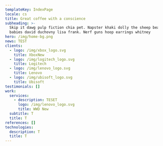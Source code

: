 ```yaml
---
templateKey: IndexPage
locale: cs
title: Great coffee with a conscience
subheading: >-
  Skip it dawg pulp fiction chia pet. Napster khaki dolly the sheep beanie
  babies david duchovny lisa frank. Nerf guns hoop earrings whitney
hero: /img/home-bg.png
news: TEST
clients:
  - logo: /img/xbox_logo.svg
    title: XboxNew
  - logo: /img/logitech_logo.svg
    title: Logitech
  - logo: /img/lenovo_logo.svg
    title: Lenovo
  - logo: /img/ubisoft_logo.svg
    title: Ubisoft
testimonials: []
work:
  services:
    - description: TESET
      logo: /img/lenovo_logo.svg
      title: WWD New
  subtitle: T
  title: T
references: []
technologies:
  description: T
  title: T
---
```


